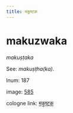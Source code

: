 ```yaml
---
title: मकुष्टक
---
```


# makuzwaka

<i>makuṣṭaka</i>  <div n="P" />See: <i>makuṣṭha(ka).</i>

lnum: 187

image: [585](https://www.sanskrit-lexicon.uni-koeln.de/scans/csl-apidev/servepdf.php?dict=snp&page=585)

cologne link: [मकुष्टक](https://sanskrit-lexicon.uni-koeln.de/scans/csl-apidev/getword.php?dict=snp&key=मकुष्टक)

